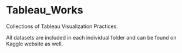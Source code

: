 # Tableau_Works

Collections of Tableau Visualization Practices.

All datasets are included in each individual folder and can be found on Kaggle website as well.
